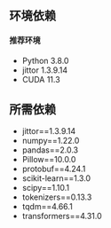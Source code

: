 ## 环境依赖

#### 推荐环境

* Python 3.8.0
* jittor 1.3.9.14
* CUDA 11.3

## 所需依赖

* jittor==1.3.9.14
* numpy==1.22.0
* pandas==2.0.3
* Pillow==10.0.0
* protobuf==4.24.1
* scikit-learn==1.3.0
* scipy==1.10.1
* tokenizers==0.13.3
* tqdm==4.66.1
* transformers==4.31.0